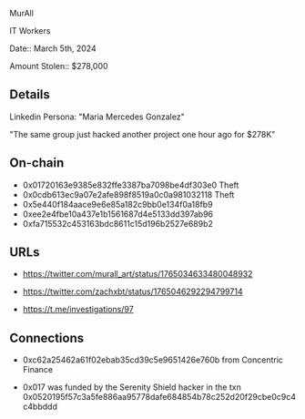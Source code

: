 MurAll 

IT Workers

Date:: March 5th, 2024

Amount Stolen:: $278,000


## Details

Linkedin Persona: "Maria Mercedes Gonzalez"

"The same group just hacked another project one hour ago for $278K"



## On-chain

- 0x01720163e9385e832ffe3387ba7098be4df303e0 Theft
- 0x0cdb613ec9a07e2afe898f8519a0c0a981032118 Theft
- 0x5e440f184aace9e6e85a182c9bb0e134f0a18fb9
- 0xee2e4fbe10a437e1b1561687d4e5133dd397ab96
- 0xfa715532c453163bdc8611c15d196b2527e689b2


## URLs

- https://twitter.com/murall_art/status/1765034633480048932

- https://twitter.com/zachxbt/status/1765046292294799714

- https://t.me/investigations/97


## Connections

- 0xc62a25462a61f02ebab35cd39c5e9651426e760b from Concentric Finance

- 0x017 was funded by the Serenity Shield hacker in the txn 0x0520195f57c3a5fe886aa95778dafe684854b78c252d20f29cbe0c9c4c4bbddd